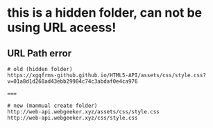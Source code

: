 # this is a hidden folder, can not be using URL aceess!


## URL Path error
```codes
# old (hidden folder)
https://xgqfrms-github.github.io/HTML5-API/assets/css/style.css?v=01a8d1d268ad43ebb29984c74c3abdaf0e4ca976

===

# new (manmual create folder)
http://web-api.webgeeker.xyz/assets/css/style.css
http://web-api.webgeeker.xyz/css/style.css
``` 



